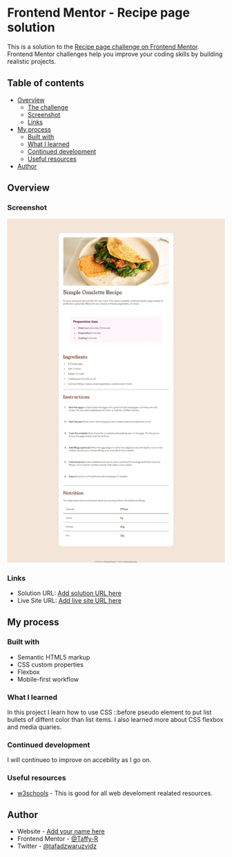 # Frontend Mentor - Recipe page solution

This is a solution to the [Recipe page challenge on Frontend Mentor](https://www.frontendmentor.io/challenges/recipe-page-KiTsR8QQKm). Frontend Mentor challenges help you improve your coding skills by building realistic projects. 

## Table of contents

- [Overview](#overview)
  - [The challenge](#the-challenge)
  - [Screenshot](#screenshot)
  - [Links](#links)
- [My process](#my-process)
  - [Built with](#built-with)
  - [What I learned](#what-i-learned)
  - [Continued development](#continued-development)
  - [Useful resources](#useful-resources)
- [Author](#author)

## Overview

### Screenshot

![](screenshot.jpeg)

### Links

- Solution URL: [Add solution URL here](https://your-solution-url.com)
- Live Site URL: [Add live site URL here](https://your-live-site-url.com)

## My process

### Built with

- Semantic HTML5 markup
- CSS custom properties
- Flexbox
- Mobile-first workflow

### What I learned

In this project I learn how to use CSS ::before pseudo element to put list bullets of diffent color than list items.
I also learned more about CSS flexbox and media quaries.

### Continued development

I will continueo to improve on accebility as I go on.

### Useful resources

- [w3schools](https://www.w3schools.com) - This is good for all web develoment realated resources.


## Author

- Website - [Add your name here](https://www.your-site.com)
- Frontend Mentor - [@Taffy-R](https://www.frontendmentor.io/profile/Taffy-R)
- Twitter - [@tafadzwaruzvidz](https://www.twitter.com/tafadzwaruzvidz)

